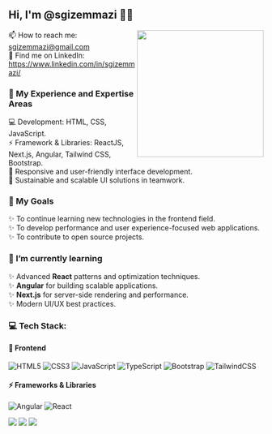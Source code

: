 ## Hi, I'm @sgizemmazi 👋🏼  

<img 
  align="right" 
  height="250" 
src="https://media3.giphy.com/media/v1.Y2lkPTc5MGI3NjExcG0xcTJzdnNjdnp1anE2OWZkNzB6d2tuY2JzN3B1Zng0MTJ0bnZ6YiZlcD12MV9pbnRlcm5hbF9naWZfYnlfaWQmY3Q9Zw/L1R1tvI9svkIWwpVYr/giphy.gif" 
/>

📫 How to reach me: sgizemmazi@gmail.com  
🔗 Find me on LinkedIn: https://www.linkedin.com/in/sgizemmazi/   


<!--
**sgizemmazi/sgizemmazi** is a ✨ _special_ ✨ repository because its `README.md` (this file) appears on your GitHub profile.

Here are some ideas to get you started:

- 🔭 I’m currently working on ...
- 🌱 I’m currently learning ...
- 👯 I’m looking to collaborate on ...
- 🤔 I’m looking for help with ...
- 💬 Ask me about ...
- 📫 How to reach me: ...
- 😄 Pronouns: ...
- ⚡ Fun fact: ...
-->
### 🚀 My Experience and Expertise Areas  

💻 Development: HTML, CSS, JavaScript.  
⚡ Framework & Libraries: ReactJS, Next.js, Angular, Tailwind CSS, Bootstrap.  
📱 Responsive and user-friendly interface development.  
👥 Sustainable and scalable UI solutions in teamwork.  

### 🎯 My Goals  
✨ To continue learning new technologies in the frontend field.  
✨ To develop performance and user experience-focused web applications.  
✨ To contribute to open source projects.  

### 🌱 I’m currently learning  
✨ Advanced **React** patterns and optimization techniques.  
✨ **Angular** for building scalable applications.  
✨ **Next.js** for server-side rendering and performance.  
✨ Modern UI/UX best practices.  

###  💻 Tech Stack:

#### 🎨 Frontend
![HTML5](https://img.shields.io/badge/HTML5-E34F26?style=for-the-badge&logo=html5&logoColor=white) 
![CSS3](https://img.shields.io/badge/CSS3-1572B6?style=for-the-badge&logo=css3&logoColor=white) 
![JavaScript](https://img.shields.io/badge/javascript-%23323330.svg?style=for-the-badge&logo=javascript&logoColor=%23F7DF1E)
![TypeScript](https://img.shields.io/badge/TypeScript-007ACC?style=for-the-badge&logo=typescript&logoColor=white)
![Bootstrap](https://img.shields.io/badge/Bootstrap-7952B3?style=for-the-badge&logo=bootstrap&logoColor=white)
![TailwindCSS](https://img.shields.io/badge/Tailwind_CSS-38B2AC?style=for-the-badge&logo=tailwind-css&logoColor=white)

#### ⚡ Frameworks & Libraries
![Angular](https://img.shields.io/badge/angular-%23DD0031.svg?style=for-the-badge&logo=angular&logoColor=white) 
![React](https://img.shields.io/badge/React-20232A?style=for-the-badge&logo=react&logoColor=61DAFB)

<div >
   <img src="https://github-readme-stats.vercel.app/api?username=sgizemmazi&theme=darcula&show_icons=true&hide_border=true&count_private=true"/>
  <img src="https://github-readme-streak-stats.herokuapp.com/?user=sgizemmazi&theme=darcula&hide_border=true"/>
  <img src="https://github-readme-stats.vercel.app/api/top-langs/?username=sgizemmazi&theme=darcula&show_icons=true&hide_border=true&layout=compact"/>
  
</div>

